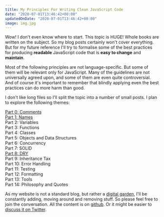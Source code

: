 ```yaml
---
title: My Principles For Writing Clean JavaScript Code
date: "2020-07-01T13:46:42+00:00"
updatedOnDate: "2020-07-01T13:46:42+00:00"
image: img.jpg
---
```


Wow! I don't even know where to start. This topic is HUGE! Whole books are written on the subject. So my blog posts certainly won't cover everything. But for my future reference I'll try to formalise some of the best practices for producing **readable** JavaScript code that is **easy to change** and **maintain**.

Most of the following principles are not language-specific. But some of them will be relevant only for JavaScript. Many of the guidelines are not universally agreed upon, and some of them are even quite controversial. And of course it's important to remember that blindly applying even the best practices can do more harm than good.

I don't like long files so I'll split the topic into a number of small posts. I plan to explore the following themes:

[Part 0: Comments](https://anastasiya.dev/comments/)  
[Part 1: Names](https://anastasiya.dev/names/)  
Part 2: Variables  
Part 3: Functions  
Part 4: Classes  
Part 5: Objects and Data Structures  
Part 6: Concurrency  
Part 7: SOLID  
[Part 8: DRY](https://anastasiya.dev/dry/)  
Part 9: Inheritance Tax  
Part 10: Error Handling  
Part 11: Testing  
Part 12: Formatting  
Part 13: Tools  
Part 14: Philosophy and Quotes

As my website is not a standard blog, but rather a [digital garden](https://anastasiya.dev/why-digital-garden/), I'll be constantly adding, moving around and removing stuff. So please feel free to join the conversation. All the content is on [github](https://github.com/1itvinka/anastasiya.dev/tree/master/content/blog). Or it might be easier to [discuss it on Twitter](https://mobile.twitter.com/search?q=https://anastasiya.dev/clean-js-code/).
